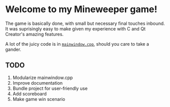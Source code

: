 # Welcome to my Mineweeper game!

The game is basically done, with small but necessary final touches inbound. It was suprisingly easy to make given my experience with C and Qt Creator's amazing features. 

A lot of the juicy code is in [<code>mainwindow.cpp</code>](mainwindow.cpp), should you care to take a gander.

## TODO

<ol>
  <li>Modularize mainwindow.cpp</li>
  <li>Improve documentation</li>
  <li>Bundle project for user-friendly use</li>
  <li>Add scoreboard</li>
  <li>Make game win scenario</li>
</ol>
